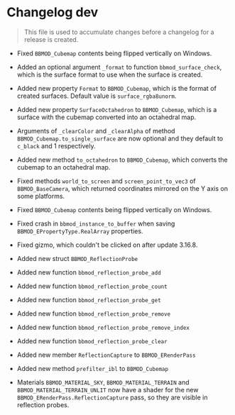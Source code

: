 # Changelog dev
> This file is used to accumulate changes before a changelog for a release is
> created.

* Fixed `BBMOD_Cubemap` contents being flipped vertically on Windows.
* Added an optional argument `_format` to function `bbmod_surface_check`, which is the surface format to use when the surface is created.
* Added new property `Format` to `BBMOD_Cubemap`, which is the format of created surfaces. Default value is `surface_rgba8unorm`.
* Added new property `SurfaceOctahedron` to `BBMOD_Cubemap`, which is a surface with the cubemap converted into an octahedral map.
* Arguments of `_clearColor` and `_clearAlpha` of method `BBMOD_Cubemap.to_single_surface` are now optional and they default to `c_black` and 1 respectively.
* Added new method `to_octahedron` to `BBMOD_Cubemap`, which converts the cubemap to an octahedral map.
* Fixed methods `world_to_screen` and `screen_point_to_vec3` of `BBMOD_BaseCamera`, which returned coordinates mirrored on the Y axis on some platforms.
* Fixed `BBMOD_Cubemap` contents being flipped vertically on Windows.
* Fixed crash in `bbmod_instance_to_buffer` when saving `BBMOD_EPropertyType.RealArray` properties.
* Fixed gizmo, which couldn't be clicked on after update 3.16.8.


* Added new struct `BBMOD_ReflectionProbe`
* Added new function `bbmod_reflection_probe_add`
* Added new function `bbmod_reflection_probe_count`
* Added new function `bbmod_reflection_probe_get`
* Added new function `bbmod_reflection_probe_remove`
* Added new function `bbmod_reflection_probe_remove_index`
* Added new function `bbmod_reflection_probe_clear`
* Added new member `ReflectionCapture` to `BBMOD_ERenderPass`
* Added new method `prefilter_ibl` to `BBMOD_Cubemap`
* Materials `BBMOD_MATERIAL_SKY`, `BBMOD_MATERIAL_TERRAIN` and `BBMOD_MATERIAL_TERRAIN_UNLIT` now have a shader for the new `BBMOD_ERenderPass.ReflectionCapture` pass, so they are visible in reflection probes.
